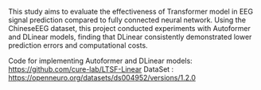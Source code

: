 This study aims to evaluate the effectiveness of Transformer model in EEG signal prediction compared to fully connected neural network. 
Using the ChineseEEG dataset, this project conducted experiments with  Autoformer and DLinear models, finding that DLinear consistently demonstrated lower prediction errors and computational costs.

Code for implementing Autoformer and DLinear models: https://github.com/cure-lab/LTSF-Linear
DataSet : https://openneuro.org/datasets/ds004952/versions/1.2.0
